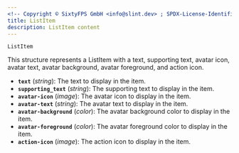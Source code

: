 ```yaml
---
<!-- Copyright © SixtyFPS GmbH <info@slint.dev> ; SPDX-License-Identifier: MIT -->
title: ListItem
description: ListItem content
---
```


`ListItem`

This structure represents a ListItem with a text, supporting text, avatar icon, avatar text, avatar background, avatar foreground, and action icon.

- **`text`** (_string_): The text to display in the item.
- **`supporting_text`** (_string_): The supporting text to display in the item.
- **`avatar-icon`** (_image_): The avatar icon to display in the item.
- **`avatar-text`** (_string_): The avatar text to display in the item.
- **`avatar-background`** (_color_): The avatar background color to display in the item.
- **`avatar-foreground`** (_color_): The avatar foreground color to display in the item.
- **`action-icon`** (_image_): The action icon to display in the item.